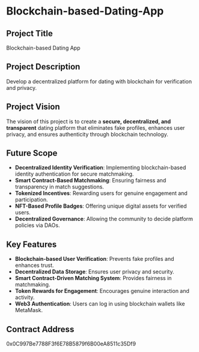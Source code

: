 # Blockchain-based-Dating-App

## Project Title
Blockchain-based Dating App

## Project Description
Develop a decentralized platform for dating with blockchain for verification and privacy.

## Project Vision
The vision of this project is to create a **secure, decentralized, and transparent** dating platform that eliminates fake profiles, enhances user privacy, and ensures authenticity through blockchain technology.

## Future Scope
- **Decentralized Identity Verification**: Implementing blockchain-based identity authentication for secure matchmaking.
- **Smart Contract-Based Matchmaking**: Ensuring fairness and transparency in match suggestions.
- **Tokenized Incentives**: Rewarding users for genuine engagement and participation.
- **NFT-Based Profile Badges**: Offering unique digital assets for verified users.
- **Decentralized Governance**: Allowing the community to decide platform policies via DAOs.

## Key Features
- **Blockchain-based User Verification**: Prevents fake profiles and enhances trust.
- **Decentralized Data Storage**: Ensures user privacy and security.
- **Smart Contract-Driven Matching System**: Provides fairness in matchmaking.
- **Token Rewards for Engagement**: Encourages genuine interaction and activity.
- **Web3 Authentication**: Users can log in using blockchain wallets like MetaMask.

## Contract Address
0x0C997Be7788F3f6E78B5879f6B00eA8511c35Df9
